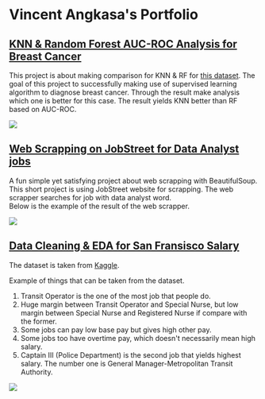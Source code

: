 # Vincent Angkasa's Portfolio

## [KNN & Random Forest AUC-ROC Analysis for Breast Cancer](https://github.com/SaltyKNIGHT/portfolio-roc-aoc-knn-random-forest-comparison)

This project is about making comparison for KNN & RF for [this dataset](https://www.kaggle.com/datasets/uciml/breast-cancer-wisconsin-data).
The goal of this project to successfully making use of supervised learning algorithm to diagnose breast cancer.
Through the result make analysis which one is better for this case.
The result yields KNN better than RF based on AUC-ROC.<br>


![](https://i.imgur.com/diaRsWp.png)

## [Web Scrapping on JobStreet for Data Analyst jobs](https://github.com/SaltyKNIGHT/portfolio-web-scrapping-jobstreet-data-analyst-only-id)

A fun simple yet satisfying project about web scrapping with BeautifulSoup.
This short project is using JobStreet website for scrapping. The web scrapper searches for job with data analyst word.<br>
Below is the example of the result of the web scrapper.


![](https://i.imgur.com/nrIZjGy.png)

## [Data Cleaning & EDA for San Fransisco Salary](https://www.kaggle.com/code/saltonigiri/sf-salaries?scriptVersionId=98266087)
The dataset is taken from [Kaggle](https://www.kaggle.com/datasets/kaggle/sf-salaries).

Example of things that can be taken from the dataset.
1. Transit Operator is the one of the most job that people do.
2. Huge margin between Transit Operator and Special Nurse, but low margin between Special Nurse and Registered Nurse if compare with the former.
3. Some jobs can pay low base pay but gives high other pay.
4. Some jobs too have overtime pay, which doesn't necessarily mean high salary.
5. Captain III (Police Department) is the second job that yields highest salary. The number one is General Manager-Metropolitan Transit Authority.

![](https://i.imgur.com/JmhXH2m.png)
